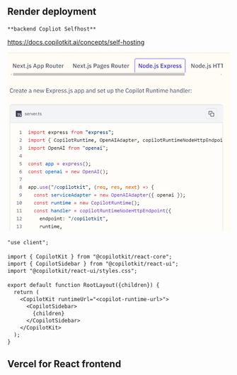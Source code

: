 ## Render deployment

    **backend Copliot Selfhost**
https://docs.copilotkit.ai/concepts/self-hosting

![alt text](image.png)

```
"use client";
 
import { CopilotKit } from "@copilotkit/react-core";
import { CopilotSidebar } from "@copilotkit/react-ui";
import "@copilotkit/react-ui/styles.css";
 
export default function RootLayout({children}) {
  return (
    <CopilotKit runtimeUrl="<copilot-runtime-url>">
      <CopilotSidebar>
        {children}
      </CopilotSidebar>
    </CopilotKit>
  );
}
```
## Vercel for React frontend
